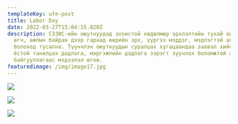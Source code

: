 ```yaml
---
templateKey: ufe-post
title: Labor Day
date: 2022-03-27T15:04:15.820Z
description: СЭЗИС-ийн оюутнуудад зохистой хөдөлмөр эрхлэлтийн тухай ойлголт
  өгч, ажлын байран дээр гараад өөрийн эрх, үүргээ мэддэг, мэдлэгтэй ажилтан
  болоход тусална. Түүнчлэн оюутнуудын суралцах хугацаандаа заавал хийсэн байх
  ёстой танилцах дадлага, мэргэжлийн дадлага зэрэгт зуучлах боломжтой албан ёсны
  байгууллагаас мэдээлэл өгнө.
featuredimage: /img/image17.jpg
---
```

![](/img/image18.jpg)

![](/img/image10.jpg)

![](/img/image20.jpg)